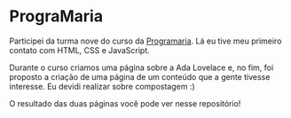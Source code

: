 # PrograMaria

Participei da turma nove do curso da [Programaria](https://www.programaria.org/). Lá eu tive meu primeiro contato com HTML, CSS e JavaScript. 

Durante o curso criamos uma página sobre a Ada Lovelace e, no fim, foi proposto a criação de uma página de um conteúdo que a gente tivesse interesse. Eu devidi realizar sobre compostagem :)

O resultado das duas páginas você pode ver nesse repositório!
